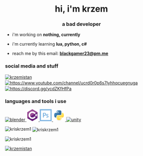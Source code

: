<h1 align="center">hi, i'm krzem</h1>
<h3 align="center">a bad developer</h3>


- i'm working on **nothing, currently**

- i'm currently learning **lua, python, c#**

- reach me by this email: **blackgamer23@pm.me**

<h3 align="left">social media and stuff</h3>
<p align="left">
<a href="https://twitter.com/krzemistan" target="blank"><img align="center" src="https://raw.githubusercontent.com/rahuldkjain/github-profile-readme-generator/master/src/images/icons/Social/twitter.svg" alt="krzemistan" height="30" width="40" /></a>
<a href="https://www.youtube.com/c/https://www.youtube.com/channel/ucrd0r0p6s7lyhhqcuegnuga" target="blank"><img align="center" src="https://raw.githubusercontent.com/rahuldkjain/github-profile-readme-generator/master/src/images/icons/Social/youtube.svg" alt="https://www.youtube.com/channel/ucrd0r0p6s7lyhhqcuegnuga" height="30" width="40" /></a>
<a href="https://discord.gg/https://discord.gg/ycdZKfHfPa" target="blank"><img align="center" src="https://raw.githubusercontent.com/rahuldkjain/github-profile-readme-generator/master/src/images/icons/Social/discord.svg" alt="https://discord.gg/ycdZKfHfPa" height="30" width="40" /></a>
</p>

<h3 align="left">languages and tools i use</h3>
<p align="left"> <a href="https://www.blender.org/" target="_blank"> <img src="https://download.blender.org/branding/community/blender_community_badge_white.svg" alt="blender" width="40" height="40"/> </a> <a href="https://www.w3schools.com/cs/" target="_blank"> <img src="https://raw.githubusercontent.com/devicons/devicon/master/icons/csharp/csharp-original.svg" alt="csharp" width="40" height="40"/> </a> <a href="https://www.photoshop.com/en" target="_blank"> <img src="https://raw.githubusercontent.com/devicons/devicon/master/icons/photoshop/photoshop-line.svg" alt="photoshop" width="40" height="40"/> </a> <a href="https://www.python.org" target="_blank"> <img src="https://raw.githubusercontent.com/devicons/devicon/master/icons/python/python-original.svg" alt="python" width="40" height="40"/> </a> <a href="https://unity.com/" target="_blank"> <img src="https://www.vectorlogo.zone/logos/unity3d/unity3d-icon.svg" alt="unity" width="40" height="40"/> </a> </p>

<p><img align="left" src="https://github-readme-stats.vercel.app/api/top-langs?username=kriskrzem1&show_icons=true&locale=en&layout=compact" alt="kriskrzem1" /></p>

<p>&nbsp;<img align="center" src="https://github-readme-stats.vercel.app/api?username=kriskrzem1&show_icons=true&locale=en" alt="kriskrzem1" /></p>

<p align="left"> <img src="https://komarev.com/ghpvc/?username=kriskrzem1&label=Profile%20views&color=0e75b6&style=flat" alt="kriskrzem1" /> </p>
<p align="left"> <a href="https://twitter.com/krzemistan" target="blank"><img src="https://img.shields.io/twitter/follow/krzemistan?logo=twitter&style=for-the-badge" alt="krzemistan" /></a> </p>

